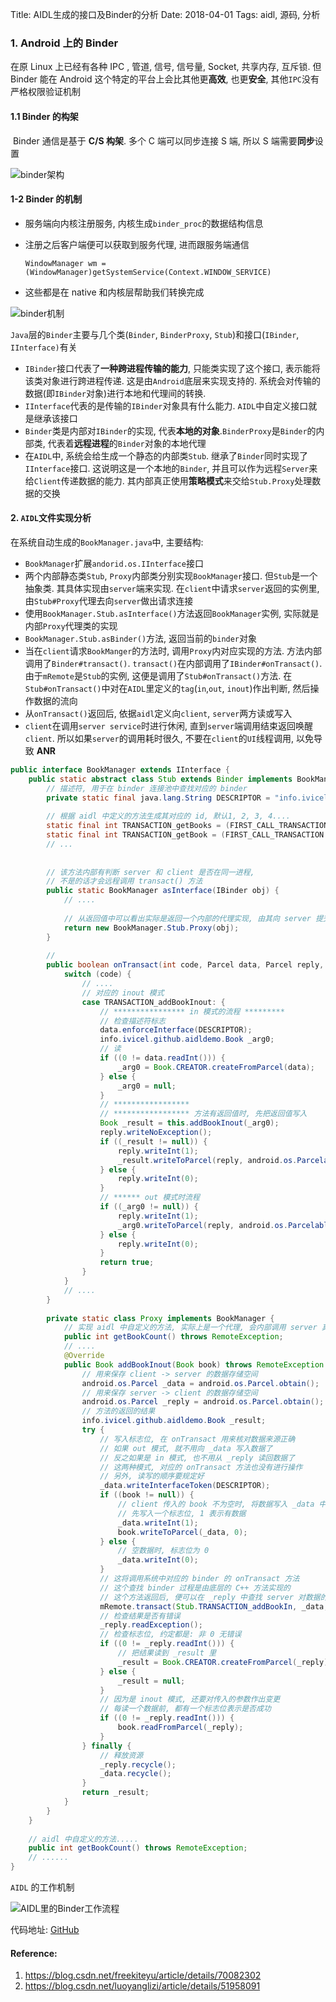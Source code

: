 Title: AIDL生成的接口及Binder的分析
Date: 2018-04-01
Tags: aidl, 源码, 分析



### 1. Android 上的 Binder

在原 Linux 上已经有各种 IPC , 管道, 信号, 信号量,  Socket, 共享内存, 互斥锁. 但 Binder 能在 Android 这个特定的平台上会比其他更**高效**, 也更**安全**, 其他`IPC`没有严格权限验证机制

#### 1.1 Binder 的构架

​        Binder 通信是基于 **C/S 构架**. 多个 C 端可以同步连接 S 端, 所以 S 端需要**同步**设置

![binder架构](../images/binder架构.jpg)

#### 1-2 Binder 的机制

* 服务端向内核注册服务, 内核生成`binder_proc`的数据结构信息
* 注册之后客户端便可以获取到服务代理, 进而跟服务端通信

  `WindowManager wm = (WindowManager)getSystemService(Context.WINDOW_SERVICE)`
* 这些都是在 native 和内核层帮助我们转换完成

![binder机制](../images/binder机制.jpg)

`Java`层的`Binder`主要与几个类(`Binder`, `BinderProxy`, `Stub`)和接口(`IBinder`, `IInterface)`有关

* `IBinder`接口代表了**一种跨进程传输的能力**, 只能类实现了这个接口, 表示能将该类对象进行跨进程传递. 这是由`Android`底层来实现支持的. 系统会对传输的数据(即`IBinder`对象)进行本地和代理间的转换.
* `IInterface`代表的是传输的`IBinder`对象具有什么能力. `AIDL`中自定义接口就是继承该接口
* `Binder`类是内部对`IBinder`的实现, 代表**本地的对象**.`BinderProxy`是`Binder`的内部类, 代表着**远程进程**的`Binder`对象的本地代理
* 在`AIDL`中, 系统会给生成一个静态的内部类`Stub`. 继承了`Binder`同时实现了`IInterface`接口. 这说明这是一个本地的`Binder`, 并且可以作为远程`Server`来给`Client`传递数据的能力. 其内部真正使用**策略模式**来交给`Stub.Proxy`处理数据的交换


#### 2. `AIDL`文件实现分析

在系统自动生成的`BookManager.java`中, 主要结构:

* `BookManager`扩展`andorid.os.IInterface`接口
* 两个内部静态类`Stub`, `Proxy`内部类分别实现`BookManager`接口. 但`Stub`是一个抽象类. 其具体实现由`server`端来实现. 在`client`中请求`server`返回的实例里, 由`Stub#Proxy`代理去向`server`做出请求连接
* 使用`BookManager.Stub.asInterface()`方法返回`BookManager`实例, 实际就是内部`Proxy`代理类的实现
* `BookManager.Stub.asBinder()`方法, 返回当前的`binder`对象
* 当在`client`请求`BookManger`的方法时, 调用`Proxy`内对应实现的方法. 方法内部调用了`Binder#transact()`. `transact()`在内部调用了`IBinder#onTransact()`. 由于`mRemote`是`Stub`的实例, 这便是调用了`Stub#onTransact()`方法. 在`Stub#onTransact()`中对在`AIDL`里定义的`tag`(`in`,`out`, `inout`)作出判断, 然后操作数据的流向
* 从`onTransact()`返回后, 依据`aidl`定义向`client`, `server`两方读或写入
* `client`在调用`server service`时进行休闲, 直到`server`端调用结束返回唤醒`client`. 所以如果`server`的调用耗时很久, 不要在`client`的`UI`线程调用, 以免导致 **ANR**

```java
public interface BookManager extends IInterface {
 	public static abstract class Stub extends Binder implements BookManager {
        // 描述符, 用于在 binder 连接池中查找对应的 binder
     	private static final java.lang.String DESCRIPTOR = "info.ivicel.github.aidldemo.BookManager";
        
        // 根据 aidl 中定义的方法生成其对应的 id, 默认1, 2, 3, 4....
        static final int TRANSACTION_getBooks = (FIRST_CALL_TRANSACTION + 0);
        static final int TRANSACTION_getBook = (FIRST_CALL_TRANSACTION + 1);
        // ...
        
        
        // 该方法内部有判断 server 和 client 是否在同一进程,
        // 不是的话才会远程调用 transact() 方法
        public static BookManager asInterface(IBinder obj) {
        	// ....
            
            // 从返回值中可以看出实际是返回一个内部的代理实现, 由其向 server 提交请求
            return new BookManager.Stub.Proxy(obj);
        }
        
        //
        public boolean onTransact(int code, Parcel data, Parcel reply, int flags) throws RemoteException {
        	switch (code) {
             	// ....
                // 对应的 inout 模式
                case TRANSACTION_addBookInout: {
                  	// **************** in 模式的流程 *********
                    // 检查描述符标志
                    data.enforceInterface(DESCRIPTOR);
                    info.ivicel.github.aidldemo.Book _arg0;
                    // 读
                    if ((0 != data.readInt())) {
                        _arg0 = Book.CREATOR.createFromParcel(data);
                    } else {
                        _arg0 = null;
                    }
                    // *****************
                    // ***************** 方法有返回值时, 先把返回值写入
                    Book _result = this.addBookInout(_arg0);
                    reply.writeNoException();
                    if ((_result != null)) {
                        reply.writeInt(1);
                        _result.writeToParcel(reply, android.os.Parcelable.PARCELABLE_WRITE_RETURN_VALUE);
                    } else {
                        reply.writeInt(0);
                    }
                    // ****** out 模式时流程
                    if ((_arg0 != null)) {
                        reply.writeInt(1);
                        _arg0.writeToParcel(reply, android.os.Parcelable.PARCELABLE_WRITE_RETURN_VALUE);
                    } else {
                        reply.writeInt(0);
                    }
                    return true;
                }
            }
            // ....
        }
        
        private static class Proxy implements BookManager {
            // 实现 aidl 中自定义的方法, 实际上是一个代理, 会内部调用 server 真正的业务实现
            public int getBookCount() throws RemoteException;
            // ....
            @Override
            public Book addBookInout(Book book) throws RemoteException {
                // 用来保存 client -> server 的数据存储空间
                android.os.Parcel _data = android.os.Parcel.obtain();
                // 用来保存 server -> client 的数据存储空间
                android.os.Parcel _reply = android.os.Parcel.obtain();
                // 方法的返回的结果
                info.ivicel.github.aidldemo.Book _result;
                try {
                    // 写入标志位, 在 onTransact 用来核对数据来源正确
                    // 如果 out 模式, 就不用向 _data 写入数据了
                    // 反之如果是 in 模式, 也不用从 _reply 读回数据了
                    // 这两种模式, 对应的 onTransact 方法也没有进行操作
                    // 另外, 读写的顺序要规定好
                    _data.writeInterfaceToken(DESCRIPTOR);
                    if ((book != null)) {
                        // client 传入的 book 不为空时, 将数据写入 _data 中
                        // 先写入一个标志位, 1 表示有数据
                        _data.writeInt(1);
                        book.writeToParcel(_data, 0);
                    } else {
                        // 空数据时, 标志位为 0
                        _data.writeInt(0);
                    }
                    // 这将调用系统中对应的 binder 的 onTransact 方法
                    // 这个查找 binder 过程是由底层的 C++ 方法实现的
                    // 这个方法返回后, 便可以在 _reply 中查找 server 对数据的变更
                    mRemote.transact(Stub.TRANSACTION_addBookIn, _data, _reply, 0);
                    // 检查结果是否有错误
                    _reply.readException();
                    // 检查标志位, 约定都是: 非 0 无错误
                    if ((0 != _reply.readInt())) {
                        // 把结果读到 _result 里
                        _result = Book.CREATOR.createFromParcel(_reply);
                    } else {
                        _result = null;
                    }
                    // 因为是 inout 模式, 还要对传入的参数作出变更
                    // 每读一个数据前, 都有一个标志位表示是否成功
                    if ((0 != _reply.readInt())) {
                        book.readFromParcel(_reply);
                    }
                } finally {
                    // 释放资源
                    _reply.recycle();
                    _data.recycle();
                }
                return _result;
            }
        }
    }
    
    // aidl 中自定义的方法.....
    public int getBookCount() throws RemoteException;
    // ......
}
```

`AIDL` 的工作机制

![AIDL里的Binder工作流程](../images/aidl_binder工作机制.jpeg)



代码地址: [GitHub](https://github.com/ivicel/dev-android-samples/tree/master/AIDL-Demo)



#### Reference:

1. https://blog.csdn.net/freekiteyu/article/details/70082302
2. https://blog.csdn.net/luoyanglizi/article/details/51958091
